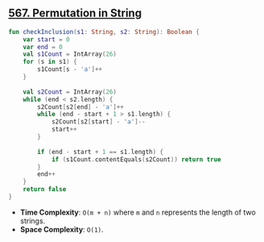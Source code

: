 ## [567. Permutation in String](https://leetcode.com/problems/permutation-in-string/)

```kotlin
fun checkInclusion(s1: String, s2: String): Boolean {
    var start = 0
    var end = 0
    val s1Count = IntArray(26)
    for (s in s1) {
        s1Count[s - 'a']++
    }
    
    val s2Count = IntArray(26)
    while (end < s2.length) {
        s2Count[s2[end] - 'a']++
        while (end - start + 1 > s1.length) {
            s2Count[s2[start] - 'a']--
            start++
        }
        
        if (end - start + 1 == s1.length) {
            if (s1Count.contentEquals(s2Count)) return true
        }
        end++
    }
    return false
}
```

* **Time Complexity**: `O(m + n)` where `m` and `n` represents the length of two strings.
* **Space Complexity**: `O(1)`.

